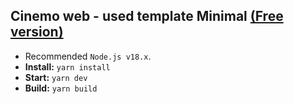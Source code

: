 ## Cinemo web - used template Minimal [(Free version)](https://minimal-kit-react.vercel.app/)

- Recommended `Node.js v18.x`.
- **Install:** `yarn install`
- **Start:** `yarn dev`
- **Build:** `yarn build`
